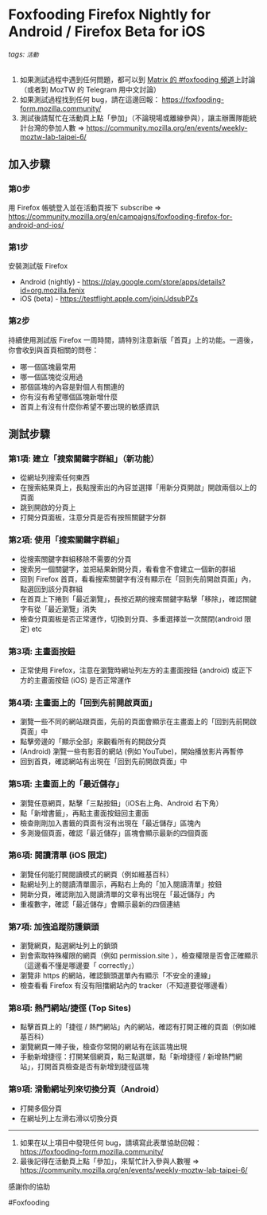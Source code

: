 # Foxfooding Firefox Nightly for Android / Firefox Beta for iOS

###### tags: `活動`


1) 如果測試過程中遇到任何問題，都可以到 [Matrix 的 #foxfooding 頻道](https://matrix.to/#/#foxfooding:mozilla.org)上討論（或者到 MozTW 的 Telegram 用中文討論）
2) 如果測試過程找到任何 bug，請在這邊回報： https://foxfooding-form.mozilla.community/
3) 測試後請幫忙在活動頁上點「參加」（不論現場或離線參與），讓主辦團隊能統計台灣的參加人數 => https://community.mozilla.org/en/events/weekly-moztw-lab-taipei-6/


## 加入步驟

### 第0步

用 Firefox 帳號登入並在活動頁按下 subscribe =>
https://community.mozilla.org/en/campaigns/foxfooding-firefox-for-android-and-ios/

### 第1步

安裝測試版 Firefox

- Android (nightly) - https://play.google.com/store/apps/details?id=org.mozilla.fenix
- iOS (beta) - https://testflight.apple.com/join/JdsubPZs

### 第2步

持續使用測試版 Firefox 一周時間，請特別注意新版「首頁」上的功能。一週後，你會收到與首頁相關的問卷：

- 哪一個區塊最常用
- 哪一個區塊從沒用過
- 那個區塊的內容是對個人有關連的
- 你有沒有希望哪個區塊新增什麼
- 首頁上有沒有什麼你希望不要出現的敏感資訊


## 測試步驟

### 第1項: 建立「搜索關鍵字群組」（新功能）
- 從網址列搜索任何東西
- 在搜索結果頁上，長點搜索出的內容並選擇「用新分頁開啟」開啟兩個以上的頁面
- 跳到開啟的分頁上
- 打開分頁面板，注意分頁是否有按照關鍵字分群

### 第2項: 使用「搜索關鍵字群組」
- 從搜索關鍵字群組移除不需要的分頁
- 搜索另一個關鍵字，並把結果新開分頁，看看會不會建立一個新的群組
- 回到 Firefox 首頁，看看搜索關鍵字有沒有顯示在「回到先前開啟頁面」內，點選回到該分頁群組
- 在首頁上下捲到「最近瀏覽」，長按近期的搜索關鍵字點擊「移除」，確認關鍵字有從「最近瀏覽」消失
- 檢查分頁面板是否正常運作，切換到分頁、多重選擇並一次關閉(android 限定) etc

### 第3項: 主畫面按鈕
- 正常使用 Firefox，注意在瀏覽時網址列左方的主畫面按鈕 (android) 或正下方的主畫面按鈕 (iOS) 是否正常運作

### 第4項: 主畫面上的「回到先前開啟頁面」
- 瀏覽一些不同的網站跟頁面，先前的頁面會顯示在主畫面上的「回到先前開啟頁面」中
- 點擊旁邊的「顯示全部」來觀看所有的開啟分頁
- (Android) 瀏覽一些有影音的網站 (例如 YouTube)，開始播放影片再暫停
- 回到首頁，確認網站有出現在「回到先前開啟頁面」中

### 第5項: 主畫面上的「最近儲存」
- 瀏覽任意網頁，點擊「三點按鈕」（iOS右上角、Android 右下角）
- 點「新增書籤」，再點主畫面按鈕回主畫面
- 檢查剛剛加入書籤的頁面有沒有出現在「最近儲存」區塊內
- 多測幾個頁面，確認「最近儲存」區塊會顯示最新的四個頁面

### 第6項: 閱讀清單 (iOS 限定)
- 瀏覽任何能打開閱讀模式的網頁（例如維基百科）
- 點網址列上的閱讀清單圖示，再點右上角的「加入閱讀清單」按鈕
- 開新分頁，確認剛加入閱讀清單的文章有出現在「最近儲存」內
- 重複數字，確認「最近儲存」會顯示最新的四個連結


### 第7項: 加強追蹤防護鎖頭
- 瀏覽網頁，點選網址列上的鎖頭
- 到會索取特殊權限的網頁（例如 permission.site ），檢查權限是否會正確顯示 （這邊看不懂是哪邊要「 correctly」）
- 瀏覽非 https 的網站，確認鎖頭選單內有顯示「不安全的連線」
- 檢查看看 Firefox 有沒有阻擋網站內的 tracker（不知道要從哪邊看）


### 第8項: 熱門網站/捷徑 (Top Sites)
- 點擊首頁上的「捷徑 / 熱門網站」內的網站，確認有打開正確的頁面（例如維基百科）
- 瀏覽網頁一陣子後，檢查你常開的網站有在該區塊出現
- 手動新增捷徑：打開某個網頁，點三點選單，點「新增捷徑 / 新增熱門網站」，打開首頁檢查是否有新增到捷徑區塊

### 第9項: 滑動網址列來切換分頁（Android）
- 打開多個分頁
- 在網址列上左滑右滑以切換分頁

---

1) 如果在以上項目中發現任何 bug，請填寫此表單協助回報：https://foxfooding-form.mozilla.community/
2) 最後記得在活動頁上點「參加」，來幫忙計入參與人數喔 => https://community.mozilla.org/en/events/weekly-moztw-lab-taipei-6/

感謝你的協助

#Foxfooding
